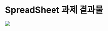 # SpreadSheet 과제 결과물
<img src="https://github.com/tjrmswo/Goorm_KDT_Subject/assets/93309061/5579cb3d-3f66-4cc9-879a-19893f0167df">


